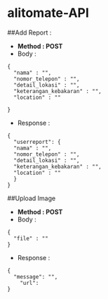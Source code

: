 # alitomate-API

##Add Report :
- **Method : POST**
- Body :  
```
{
  "nama" : "",
  "nomor_telepon" : "",
  "detail_lokasi" : "",
  "keterangan_kebakaran" : "",
  "location" : ""
  
}
```
- Response : 
```
{
  "userreport": {
  "nama" : "",
  "nomor_telepon" : "",
  "detail_lokasi" : "",
  "keterangan_kebakaran" : "",
  "location" : ""
  }
}
```

##Upload Image
- **Method : POST**
- Body :
```
{
  "file" : ""
}
```
- Response : 
```
{
  "message": "",
    "url":
}
```

